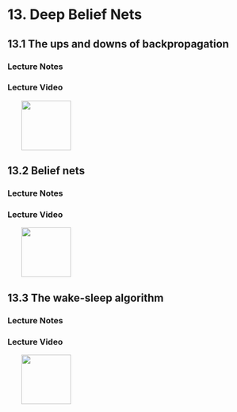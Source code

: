# 13. Deep Belief Nets

## 13.1 The ups and downs of backpropagation

### Lecture Notes




### Lecture Video

<a href="url" target="_BLANK">
  <img style="margin-left: 2em;" src="http://www.multipelife.com/wp-content/uploads/2016/08/video-converter-software.png" width=100/>
</a><br/>


## 13.2 Belief nets

### Lecture Notes




### Lecture Video

<a href="url" target="_BLANK">
  <img style="margin-left: 2em;" src="http://www.multipelife.com/wp-content/uploads/2016/08/video-converter-software.png" width=100/>
</a><br/>


## 13.3 The wake-sleep algorithm

### Lecture Notes




### Lecture Video

<a href="url" target="_BLANK">
  <img style="margin-left: 2em;" src="http://www.multipelife.com/wp-content/uploads/2016/08/video-converter-software.png" width=100/>
</a><br/>


